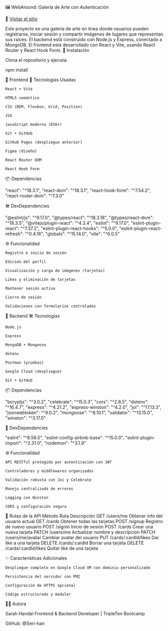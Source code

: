 🖼️ WebAround: Galería de Arte con Autenticación

🔗 [Visitar el sitio](https://webaround.mooo.com/login)

Este proyecto es una galería de arte en línea donde usuarios pueden registrarse, iniciar sesión y compartir imágenes de lugares que representan sus raíces. El backend está construido con Node.js y Express, conectado a MongoDB. El frontend está desarrollado con React y Vite, usando React Router y React Hook Form.
🚀 Instalación

Clona el repositorio y ejecuta:

npm install

🧩 Frontend
🌟 Tecnologías Usadas

    React + Vite

    HTML5 semántico

    CSS (BEM, Flexbox, Grid, Position)

    JSX

    JavaScript moderno (ES6+)

    Git + GitHub

    GitHub Pages (despliegue anterior)

    Figma (diseño)

    React Router DOM

    React Hook Form

📦 Dependencias

"react": "^18.3.1",
"react-dom": "^18.3.1",
"react-hook-form": "^7.54.2",
"react-router-dom": "^7.3.0"

🛠️ DevDependencies

"@eslint/js": "^9.17.0",
"@types/react": "^18.3.18",
"@types/react-dom": "^18.3.5",
"@vitejs/plugin-react": "^4.3.4",
"eslint": "^9.17.0",
"eslint-plugin-react": "^7.37.2",
"eslint-plugin-react-hooks": "^5.0.0",
"eslint-plugin-react-refresh": "^0.4.16",
"globals": "^15.14.0",
"vite": "^6.0.5"

⚙️ Funcionalidad

    Registro e inicio de sesión

    Edición del perfil

    Visualización y carga de imágenes (tarjetas)

    Likes y eliminación de tarjetas

    Mantener sesión activa

    Cierre de sesión

    Validaciones con formularios controlados

🔧 Backend
🛠️ Tecnologías

    Node.js

    Express

    MongoDB + Mongoose

    dotenv

    Postman (pruebas)

    Google Cloud (despliegue)

    Git + GitHub

📦 Dependencias

"bcryptjs": "^3.0.2",
"celebrate": "^15.0.3",
"cors": "^2.8.5",
"dotenv": "^16.4.7",
"express": "^4.21.2",
"express-winston": "^4.2.0",
"joi": "^17.13.3",
"jsonwebtoken": "^9.0.2",
"mongoose": "^8.10.1",
"validator": "^13.15.0",
"winston": "^3.17.0"

🧪 DevDependencies

"eslint": "^8.56.0",
"eslint-config-airbnb-base": "^15.0.0",
"eslint-plugin-import": "^2.31.0",
"nodemon": "^3.1.9"

⚙️ Funcionalidad

    API RESTful protegida por autenticación con JWT

    Controladores y middlewares organizados

    Validación robusta con Joi y Celebrate

    Manejo centralizado de errores

    Logging con Winston

    CORS y configuración segura

📡 Rutas de la API
Método	Ruta	Descripción
GET	/users/me	Obtener info del usuario actual
GET	/cards	Obtener todas las tarjetas
POST	/signup	Registro de nuevo usuario
POST	/signin	Inicio de sesión
POST	/cards	Crear una nueva tarjeta
PATCH	/users/me	Actualizar nombre y descripción
PATCH	/users/me/avatar	Cambiar avatar del usuario
PUT	/cards/:cardId/likes	Dar like a una tarjeta
DELETE	/cards/:cardId	Borrar una tarjeta
DELETE	/cards/:cardId/likes	Quitar like de una tarjeta

✨ Características Adicionales

    Despliegue completo en Google Cloud VM con dominio personalizado

    Persistencia del servidor con PM2

    Configuración de HTTPS opcional

    Código estructurado y modular

👩‍💻 Autora

Sarah Handal
Frontend & Backend Developer | TripleTen Bootcamp

GitHub: @Seri-han
